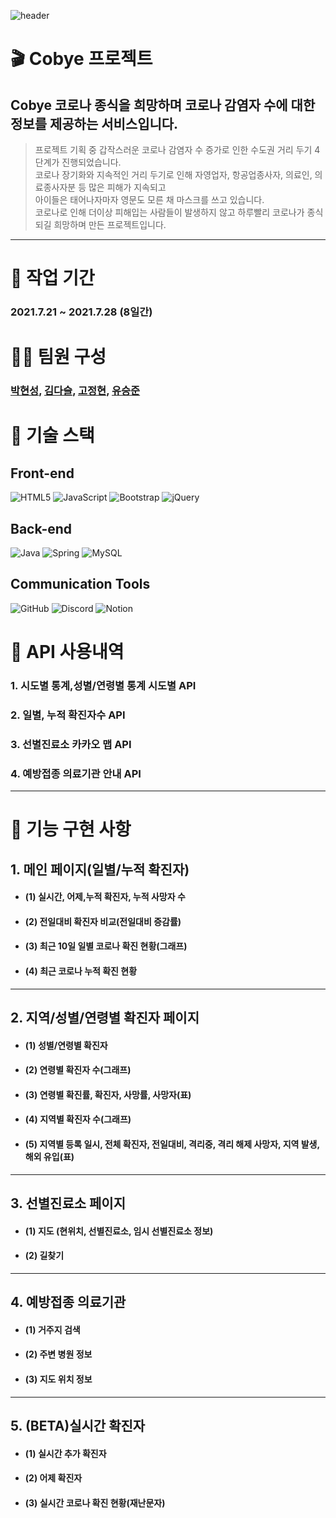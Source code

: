 ![header](https://capsule-render.vercel.app/api?type=rounded&color=4CC69A&height=200&section=header&text=Cobye&fontSize=90&fontColor=ffffff)
# 🎬 Cobye 프로젝트
 ##  Cobye 코로나 종식을 희망하며 코로나 감염자 수에 대한 정보를 제공하는 서비스입니다.
>프로젝트 기획 중 갑작스러운 코로나 감염자 수 증가로 인한 수도권 거리 두기 4단계가 진행되었습니다.   
>코로나 장기화와 지속적인 거리 두기로 인해 자영업자, 항공업종사자, 의료인, 의료종사자분 등 많은 피해가 지속되고    
>아이들은 태어나자마자 영문도 모른 채 마스크를 쓰고 있습니다.   
>코로나로 인해 더이상 피해입는 사람들이 발생하지 않고 하루빨리 코로나가 종식되길 희망하며 만든 프로젝트입니다. 
</details>

---


# 📆   작업 기간
### 2021.7.21 ~ 2021.7.28 (8일간)

# 👩‍💻   팀원 구성
### [박현성](https://github.com/lusida0131), [김다슬](https://github.com/seulda), [고정현](https://github.com/lsc3421), [유승준](https://github.com/wns1908)

# 🎯 기술 스택
## Front-end 
<div>
<img alt="HTML5" src="https://img.shields.io/badge/html5-%23E34F26.svg?style=for-the-badge&logo=html5&logoColor=white"/>
<img alt="JavaScript" src="https://img.shields.io/badge/javascript-%23323330.svg?style=for-the-badge&logo=javascript&logoColor=%23F7DF1E"/>
<img alt="Bootstrap" src="https://img.shields.io/badge/bootstrap-%23563D7C.svg?style=for-the-badge&logo=bootstrap&logoColor=white"/>
<img alt="jQuery" src="https://img.shields.io/badge/jquery-%230769AD.svg?style=for-the-badge&logo=jquery&logoColor=white"/>
</div>

## Back-end 
 <div>
 <img alt="Java" src="https://img.shields.io/badge/java-%23ED8B00.svg?style=for-the-badge&logo=java&logoColor=white"/>
 <img alt="Spring" src="https://img.shields.io/badge/spring-%236DB33F.svg?style=for-the-badge&logo=spring&logoColor=white"/>
 <img alt="MySQL" src="https://img.shields.io/badge/mysql-%2300f.svg?style=for-the-badge&logo=mysql&logoColor=white"/>
 </div>
 
## Communication Tools
<div>
<img alt="GitHub" src="https://img.shields.io/badge/github-%23121011.svg?style=for-the-badge&logo=github&logoColor=white"/>   
<img alt="Discord" src="https://img.shields.io/badge/Discord-%237289DA.svg?style=for-the-badge&logo=discord&logoColor=white"/>
<img alt="Notion" src="https://img.shields.io/badge/Notion-%23000000.svg?style=for-the-badge&logo=notion&logoColor=white"/>
</div>

 
# 📜 API 사용내역

 ### 1. 시도별 통계,성별/연령별 통계 시도별 API

 ### 2. 일별, 누적 확진자수 API

 ### 3. 선별진료소 카카오 맵 API
 
 ### 4. 예방접종 의료기관 안내 API

---

# 📄 기능 구현 사항
## 1. 메인 페이지(일별/누적 확진자)    
  * #### (1) 실시간, 어제,누적 확진자, 누적 사망자 수
  * #### (2) 전일대비 확진자 비교(전일대비 증감률)   
  * #### (3) 최근 10일 일별 코로나 확진 현황(그래프) 
  * #### (4) 최근 코로나 누적 확진 현황  

--- 

## 2. 지역/성별/연령별 확진자 페이지
  * #### (1) 성별/연령별 확진자   
  * #### (2) 연령별 확진자 수(그래프)   
  * #### (3) 연령별 확진률, 확진자, 사망률, 사망자(표) 
  * #### (4) 지역별 확진자 수(그래프)
  * #### (5) 지역별 등록 일시, 전체 확진자, 전일대비, 격리중, 격리 해제 사망자, 지역 발생, 해외 유입(표)

--- 

 ## 3. 선별진료소 페이지   
   * #### (1) 지도 (현위치, 선별진료소, 임시 선별진료소 정보)
   * #### (2) 길찾기    

  ---

 ## 4. 예방접종 의료기관 
   * #### (1) 거주지 검색  
   * #### (2) 주변 병원 정보 
   * #### (3) 지도 위치 정보    

  ---

 ## 5. (BETA)실시간 확진자 
   * #### (1) 실시간 추가 확진자   
   * #### (2) 어제 확진자
   * #### (3) 실시간 코로나 확진 현황(재난문자)     
